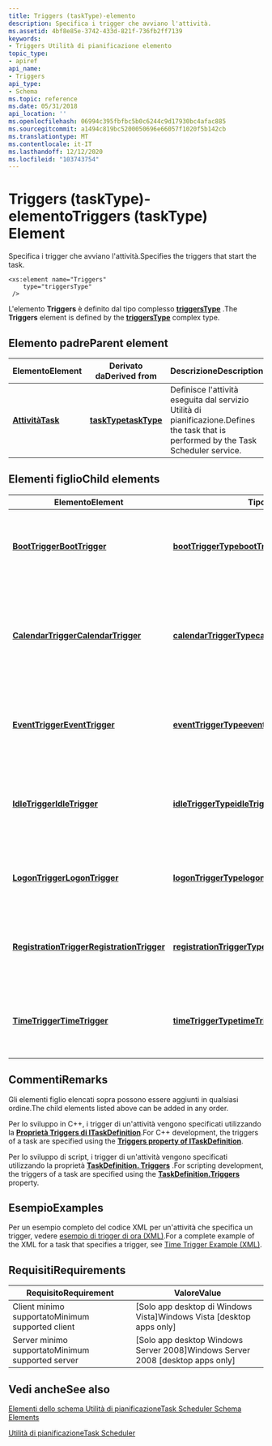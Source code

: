 ```yaml
---
title: Triggers (taskType)-elemento
description: Specifica i trigger che avviano l'attività.
ms.assetid: 4bf8e85e-3742-433d-821f-736fb2ff7139
keywords:
- Triggers Utilità di pianificazione elemento
topic_type:
- apiref
api_name:
- Triggers
api_type:
- Schema
ms.topic: reference
ms.date: 05/31/2018
api_location: ''
ms.openlocfilehash: 06994c395fbfbc5b0c6244c9d17930bc4afac885
ms.sourcegitcommit: a1494c819bc5200050696e66057f1020f5b142cb
ms.translationtype: MT
ms.contentlocale: it-IT
ms.lasthandoff: 12/12/2020
ms.locfileid: "103743754"
---
```

# <a name="triggers-tasktype-element"></a><span data-ttu-id="1af71-104">Triggers (taskType)-elemento</span><span class="sxs-lookup"><span data-stu-id="1af71-104">Triggers (taskType) Element</span></span>

<span data-ttu-id="1af71-105">Specifica i trigger che avviano l'attività.</span><span class="sxs-lookup"><span data-stu-id="1af71-105">Specifies the triggers that start the task.</span></span>

``` syntax
<xs:element name="Triggers"
    type="triggersType"
 />
```

<span data-ttu-id="1af71-106">L'elemento **Triggers** è definito dal tipo complesso [**triggersType**](taskschedulerschema-triggerstype-complextype.md) .</span><span class="sxs-lookup"><span data-stu-id="1af71-106">The **Triggers** element is defined by the [**triggersType**](taskschedulerschema-triggerstype-complextype.md) complex type.</span></span>

## <a name="parent-element"></a><span data-ttu-id="1af71-107">Elemento padre</span><span class="sxs-lookup"><span data-stu-id="1af71-107">Parent element</span></span>



| <span data-ttu-id="1af71-108">Elemento</span><span class="sxs-lookup"><span data-stu-id="1af71-108">Element</span></span>                                          | <span data-ttu-id="1af71-109">Derivato da</span><span class="sxs-lookup"><span data-stu-id="1af71-109">Derived from</span></span>                                                 | <span data-ttu-id="1af71-110">Descrizione</span><span class="sxs-lookup"><span data-stu-id="1af71-110">Description</span></span>                                                                  |
|--------------------------------------------------|--------------------------------------------------------------|------------------------------------------------------------------------------|
| [<span data-ttu-id="1af71-111">**Attività**</span><span class="sxs-lookup"><span data-stu-id="1af71-111">**Task**</span></span>](taskschedulerschema-task-element.md) | [<span data-ttu-id="1af71-112">**taskType**</span><span class="sxs-lookup"><span data-stu-id="1af71-112">**taskType**</span></span>](taskschedulerschema-tasktype-complextype.md) | <span data-ttu-id="1af71-113">Definisce l'attività eseguita dal servizio Utilità di pianificazione.</span><span class="sxs-lookup"><span data-stu-id="1af71-113">Defines the task that is performed by the Task Scheduler service.</span></span><br/> |



## <a name="child-elements"></a><span data-ttu-id="1af71-114">Elementi figlio</span><span class="sxs-lookup"><span data-stu-id="1af71-114">Child elements</span></span>



| <span data-ttu-id="1af71-115">Elemento</span><span class="sxs-lookup"><span data-stu-id="1af71-115">Element</span></span>                                                                                     | <span data-ttu-id="1af71-116">Tipo</span><span class="sxs-lookup"><span data-stu-id="1af71-116">Type</span></span>                                                                                       | <span data-ttu-id="1af71-117">Descrizione</span><span class="sxs-lookup"><span data-stu-id="1af71-117">Description</span></span>                                                                                  |
|---------------------------------------------------------------------------------------------|--------------------------------------------------------------------------------------------|----------------------------------------------------------------------------------------------|
| [<span data-ttu-id="1af71-118">**BootTrigger**</span><span class="sxs-lookup"><span data-stu-id="1af71-118">**BootTrigger**</span></span>](taskschedulerschema-boottrigger-triggergroup-element.md)                 | [<span data-ttu-id="1af71-119">**bootTriggerType**</span><span class="sxs-lookup"><span data-stu-id="1af71-119">**bootTriggerType**</span></span>](taskschedulerschema-boottriggertype-complextype.md)                 | <span data-ttu-id="1af71-120">Specifica un trigger che avvia un'attività quando viene avviato il sistema.</span><span class="sxs-lookup"><span data-stu-id="1af71-120">Specifies a trigger that starts a task when the system is booted.</span></span><br/>                 |
| [<span data-ttu-id="1af71-121">**CalendarTrigger**</span><span class="sxs-lookup"><span data-stu-id="1af71-121">**CalendarTrigger**</span></span>](taskschedulerschema-calendartrigger-triggergroup-element.md)         | [<span data-ttu-id="1af71-122">**calendarTriggerType**</span><span class="sxs-lookup"><span data-stu-id="1af71-122">**calendarTriggerType**</span></span>](taskschedulerschema-calendartriggertype-complextype.md)         | <span data-ttu-id="1af71-123">Specifica un trigger giornaliero, settimanale, mensile o mensile (DOW) per il giorno della settimana.</span><span class="sxs-lookup"><span data-stu-id="1af71-123">Specifies a daily, weekly, monthly, or a monthly day-of-the-week (DOW) trigger.</span></span><br/>   |
| [<span data-ttu-id="1af71-124">**EventTrigger**</span><span class="sxs-lookup"><span data-stu-id="1af71-124">**EventTrigger**</span></span>](taskschedulerschema-eventtrigger-triggergroup-element.md)               | [<span data-ttu-id="1af71-125">**eventTriggerType**</span><span class="sxs-lookup"><span data-stu-id="1af71-125">**eventTriggerType**</span></span>](taskschedulerschema-eventtriggertype-complextype.md)               | <span data-ttu-id="1af71-126">Specifica un trigger che avvia un'attività quando si verifica un evento di sistema.</span><span class="sxs-lookup"><span data-stu-id="1af71-126">Specifies a trigger that starts a task when a system event occurs.</span></span><br/>                |
| [<span data-ttu-id="1af71-127">**IdleTrigger**</span><span class="sxs-lookup"><span data-stu-id="1af71-127">**IdleTrigger**</span></span>](taskschedulerschema-idletrigger-triggergroup-element.md)                 | [<span data-ttu-id="1af71-128">**idleTriggerType**</span><span class="sxs-lookup"><span data-stu-id="1af71-128">**idleTriggerType**</span></span>](taskschedulerschema-idletriggertype-complextype.md)                 | <span data-ttu-id="1af71-129">Specifica un trigger che avvia un'attività quando il computer entra in uno stato di inattività.</span><span class="sxs-lookup"><span data-stu-id="1af71-129">Specifies a trigger that starts a task when the computer goes into an idle state.</span></span><br/> |
| [<span data-ttu-id="1af71-130">**LogonTrigger**</span><span class="sxs-lookup"><span data-stu-id="1af71-130">**LogonTrigger**</span></span>](taskschedulerschema-logontrigger-triggergroup-element.md)               | [<span data-ttu-id="1af71-131">**logonTriggerType**</span><span class="sxs-lookup"><span data-stu-id="1af71-131">**logonTriggerType**</span></span>](taskschedulerschema-logontriggertype-complextype.md)               | <span data-ttu-id="1af71-132">Specifica un trigger che avvia un'attività quando un utente esegue l'accesso.</span><span class="sxs-lookup"><span data-stu-id="1af71-132">Specifies a trigger that starts a task when a user logs on.</span></span><br/>                       |
| [<span data-ttu-id="1af71-133">**RegistrationTrigger**</span><span class="sxs-lookup"><span data-stu-id="1af71-133">**RegistrationTrigger**</span></span>](taskschedulerschema-registrationtrigger-triggergroup-element.md) | [<span data-ttu-id="1af71-134">**registrationTriggerType**</span><span class="sxs-lookup"><span data-stu-id="1af71-134">**registrationTriggerType**</span></span>](taskschedulerschema-registrationtriggertype-complextype.md) | <span data-ttu-id="1af71-135">Specifica un trigger che avvia un'attività quando l'attività è registrata.</span><span class="sxs-lookup"><span data-stu-id="1af71-135">Specifies a trigger that starts a task when the task is registered.</span></span><br/>               |
| [<span data-ttu-id="1af71-136">**TimeTrigger**</span><span class="sxs-lookup"><span data-stu-id="1af71-136">**TimeTrigger**</span></span>](taskschedulerschema-timetrigger-triggergroup-element.md)                 | [<span data-ttu-id="1af71-137">**timeTriggerType**</span><span class="sxs-lookup"><span data-stu-id="1af71-137">**timeTriggerType**</span></span>](taskschedulerschema-timetriggertype-complextype.md)                 | <span data-ttu-id="1af71-138">Specifica un trigger che avvia un'attività quando viene attivato il trigger.</span><span class="sxs-lookup"><span data-stu-id="1af71-138">Specifies a trigger that starts a task when the trigger is activated.</span></span><br/>             |



## <a name="remarks"></a><span data-ttu-id="1af71-139">Commenti</span><span class="sxs-lookup"><span data-stu-id="1af71-139">Remarks</span></span>

<span data-ttu-id="1af71-140">Gli elementi figlio elencati sopra possono essere aggiunti in qualsiasi ordine.</span><span class="sxs-lookup"><span data-stu-id="1af71-140">The child elements listed above can be added in any order.</span></span>

<span data-ttu-id="1af71-141">Per lo sviluppo in C++, i trigger di un'attività vengono specificati utilizzando la [**Proprietà Triggers di ITaskDefinition**](/windows/desktop/api/taskschd/nf-taskschd-itaskdefinition-get_triggers).</span><span class="sxs-lookup"><span data-stu-id="1af71-141">For C++ development, the triggers of a task are specified using the [**Triggers property of ITaskDefinition**](/windows/desktop/api/taskschd/nf-taskschd-itaskdefinition-get_triggers).</span></span>

<span data-ttu-id="1af71-142">Per lo sviluppo di script, i trigger di un'attività vengono specificati utilizzando la proprietà [**TaskDefinition. Triggers**](taskdefinition-triggers.md) .</span><span class="sxs-lookup"><span data-stu-id="1af71-142">For scripting development, the triggers of a task are specified using the [**TaskDefinition.Triggers**](taskdefinition-triggers.md) property.</span></span>

## <a name="examples"></a><span data-ttu-id="1af71-143">Esempio</span><span class="sxs-lookup"><span data-stu-id="1af71-143">Examples</span></span>

<span data-ttu-id="1af71-144">Per un esempio completo del codice XML per un'attività che specifica un trigger, vedere [esempio di trigger di ora (XML)](time-trigger-example--xml-.md).</span><span class="sxs-lookup"><span data-stu-id="1af71-144">For a complete example of the XML for a task that specifies a trigger, see [Time Trigger Example (XML)](time-trigger-example--xml-.md).</span></span>

## <a name="requirements"></a><span data-ttu-id="1af71-145">Requisiti</span><span class="sxs-lookup"><span data-stu-id="1af71-145">Requirements</span></span>



| <span data-ttu-id="1af71-146">Requisito</span><span class="sxs-lookup"><span data-stu-id="1af71-146">Requirement</span></span> | <span data-ttu-id="1af71-147">Valore</span><span class="sxs-lookup"><span data-stu-id="1af71-147">Value</span></span> |
|-------------------------------------|------------------------------------------------------|
| <span data-ttu-id="1af71-148">Client minimo supportato</span><span class="sxs-lookup"><span data-stu-id="1af71-148">Minimum supported client</span></span><br/> | <span data-ttu-id="1af71-149">\[Solo app desktop di Windows Vista\]</span><span class="sxs-lookup"><span data-stu-id="1af71-149">Windows Vista \[desktop apps only\]</span></span><br/>       |
| <span data-ttu-id="1af71-150">Server minimo supportato</span><span class="sxs-lookup"><span data-stu-id="1af71-150">Minimum supported server</span></span><br/> | <span data-ttu-id="1af71-151">\[Solo app desktop Windows Server 2008\]</span><span class="sxs-lookup"><span data-stu-id="1af71-151">Windows Server 2008 \[desktop apps only\]</span></span><br/> |



## <a name="see-also"></a><span data-ttu-id="1af71-152">Vedi anche</span><span class="sxs-lookup"><span data-stu-id="1af71-152">See also</span></span>

<dl> <dt>

[<span data-ttu-id="1af71-153">Elementi dello schema Utilità di pianificazione</span><span class="sxs-lookup"><span data-stu-id="1af71-153">Task Scheduler Schema Elements</span></span>](task-scheduler-schema-elements.md)
</dt> <dt>

[<span data-ttu-id="1af71-154">Utilità di pianificazione</span><span class="sxs-lookup"><span data-stu-id="1af71-154">Task Scheduler</span></span>](task-scheduler-start-page.md)
</dt> </dl>

 

 





